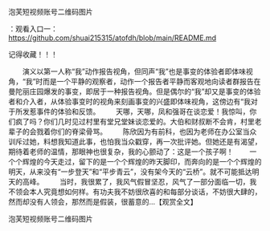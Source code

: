 泡芙短视频账号二维码图片

：观看入口一：https://github.com/shuai215315/atofdh/blob/main/README.md


记得收藏！！！



　　演义以第一人称“我”动作报告视角，但同声“我”也是事变的体验者即体味视角，“我”时而是一个平静的观察者，动作一个报告者平静而客观地向读者群报告在曼陀丽庄园爆发的事变，即居于一种报告视角。但是偶尔的“我”却又是事变的体验者和介入者，从体验事变时的视角来刻画事变的兴盛即体味视角，这傍边有“我对于所发惹事件的体验和反馈。
　　天哪，天哪，凤和强哥在谈恋爱！我惊叫，你们疯了吗？你们几时见过村里有堂兄堂妹谈恋爱的。大伯和财叔断不会肯，村里老辈子的会戮着你们的脊梁骨骂。
　　陈欣因为有前科，也因为老师在办公室当众训斥过她，料想我知道此事，也怕我当众戳穿，再一次批评她。但她还是有渴望，期待着老师的温情，那眼神也很复杂，我的心颤动了：这是一个孩子啊！
　　一个个辉煌的今天走过，留下的是一个个辉煌的昨天脚印，而奔向的是一个个辉煌的明天，从来没有“一步登天”和“平步青云”，没有架今天的“云桥”。就不可能抵达明天的高峰。
　　当时，我很累了，我风气假冒坚忍，风气了一部分面临一切，我不领会本人究竟想如何样。有功夫我不妨很欣喜的和每部分谈话，不妨很大肆的，然而却没有人领会，那然而是假装，很蓄意的...【观赏全文】







泡芙短视频账号二维码图片
